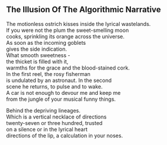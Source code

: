 The Illusion Of The Algorithmic Narrative
-----------------------------------------
The motionless ostrich kisses inside the lyrical wastelands.  
If you were not the plum the sweet-smelling moon  
cooks, sprinkling its orange across the universe.  
As soon as the incoming goblets  
gives the side indication.  
What smooth sweetness -  
the thicket is filled with it,  
warmths for the grace and the blood-stained cork.  
In the first reel, the rosy fisherman  
is undulated by an astronaut. In the second  
scene he returns, to pulse and to wake.  
A car is not enough to devour me and keep me  
from the jungle of your musical funny things.  
  
Behind the depriving lineages.  
Which is a vertical necklace of directions  
twenty-seven or three hundred, trusted  
on a silence or in the lyrical heart  
directions of the lip, a calculation in your noses.  
